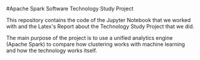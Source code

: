 #Apache Spark Software Technology Study Project

This repository contains the code of the Jupyter Notebook that we worked with and the Latex's Report about the Technology Study Project that we did.

The main purpose of the project is to use a unified analytics engine (Apache Spark) to compare how clustering works with machine learning and how the technology works itself.

